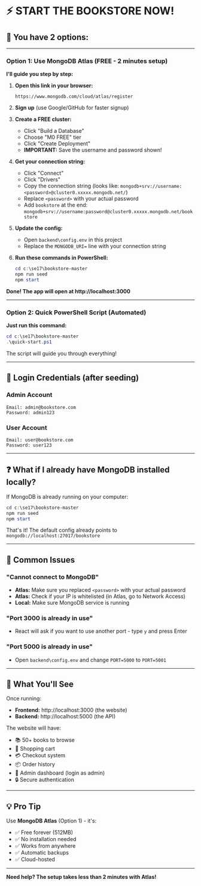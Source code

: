 # ⚡ START THE BOOKSTORE NOW!

## 🎯 You have 2 options:

---

### Option 1: Use MongoDB Atlas (FREE - 2 minutes setup)

**I'll guide you step by step:**

1. **Open this link in your browser:**
   ```
   https://www.mongodb.com/cloud/atlas/register
   ```

2. **Sign up** (use Google/GitHub for faster signup)

3. **Create a FREE cluster:**
   - Click "Build a Database"
   - Choose "M0 FREE" tier
   - Click "Create Deployment"
   - **IMPORTANT:** Save the username and password shown!

4. **Get your connection string:**
   - Click "Connect"
   - Click "Drivers"
   - Copy the connection string (looks like: `mongodb+srv://username:<password>@cluster0.xxxxx.mongodb.net/`)
   - Replace `<password>` with your actual password
   - Add `bookstore` at the end: `mongodb+srv://username:password@cluster0.xxxxx.mongodb.net/bookstore`

5. **Update the config:**
   - Open `backend\config.env` in this project
   - Replace the `MONGODB_URI=` line with your connection string

6. **Run these commands in PowerShell:**
   ```powershell
   cd c:\se17\bookstore-master
   npm run seed
   npm start
   ```

**Done! The app will open at http://localhost:3000**

---

### Option 2: Quick PowerShell Script (Automated)

**Just run this command:**
```powershell
cd c:\se17\bookstore-master
.\quick-start.ps1
```

The script will guide you through everything!

---

## 🔐 Login Credentials (after seeding)

### Admin Account
```
Email: admin@bookstore.com
Password: admin123
```

### User Account
```
Email: user@bookstore.com
Password: user123
```

---

## ❓ What if I already have MongoDB installed locally?

If MongoDB is already running on your computer:

```powershell
cd c:\se17\bookstore-master
npm run seed
npm start
```

That's it! The default config already points to `mongodb://localhost:27017/bookstore`

---

## 🚨 Common Issues

### "Cannot connect to MongoDB"
- **Atlas:** Make sure you replaced `<password>` with your actual password
- **Atlas:** Check if your IP is whitelisted (in Atlas, go to Network Access)
- **Local:** Make sure MongoDB service is running

### "Port 3000 is already in use"
- React will ask if you want to use another port - type `y` and press Enter

### "Port 5000 is already in use"
- Open `backend\config.env` and change `PORT=5000` to `PORT=5001`

---

## 🎉 What You'll See

Once running:
- **Frontend:** http://localhost:3000 (the website)
- **Backend:** http://localhost:5000 (the API)

The website will have:
- 📚 50+ books to browse
- 🛒 Shopping cart
- 💳 Checkout system
- 📦 Order history
- 👑 Admin dashboard (login as admin)
- 🔒 Secure authentication

---

## 💡 Pro Tip

Use **MongoDB Atlas** (Option 1) - it's:
- ✅ Free forever (512MB)
- ✅ No installation needed
- ✅ Works from anywhere
- ✅ Automatic backups
- ✅ Cloud-hosted

---

**Need help? The setup takes less than 2 minutes with Atlas!**